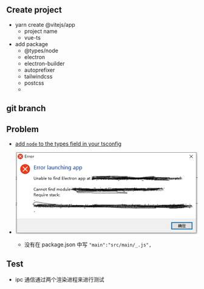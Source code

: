 <!--
 * @Author: your name
 * @Date: 2021-01-31 11:40:12
 * @LastEditTime: 2021-01-31 11:51:27
 * @LastEditors: Please set LastEditors
 * @Description: In User Settings Edit
 * @FilePath: \vite-Vue3-Vuex4-electron-TypeScript-tailwindcss\READMD.md
-->

## Create project
  - yarn create @vitejs/app
    - project name
    - vue-ts
  - add package
    - @types/node
    - electron
    - electron-builder
    - autoprefixer
    - tailwindcss
    - postcss
    - 

## git branch
## Problem
  - [add `node` to the types field in your tsconfig](https://ask.csdn.net/questions/7388635)

  - ![](Unable%20find%20Electron%20App%20at.png)
    - 没有在 package.json 中写 `"main":"src/main/_.js",`

## Test
  - ipc 通信通过两个渲染进程来进行测试